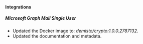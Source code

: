 
#### Integrations

##### Microsoft Graph Mail Single User
- Updated the Docker image to: *demisto/crypto:1.0.0.2787132*.
- Updated the documentation and metadata. 

